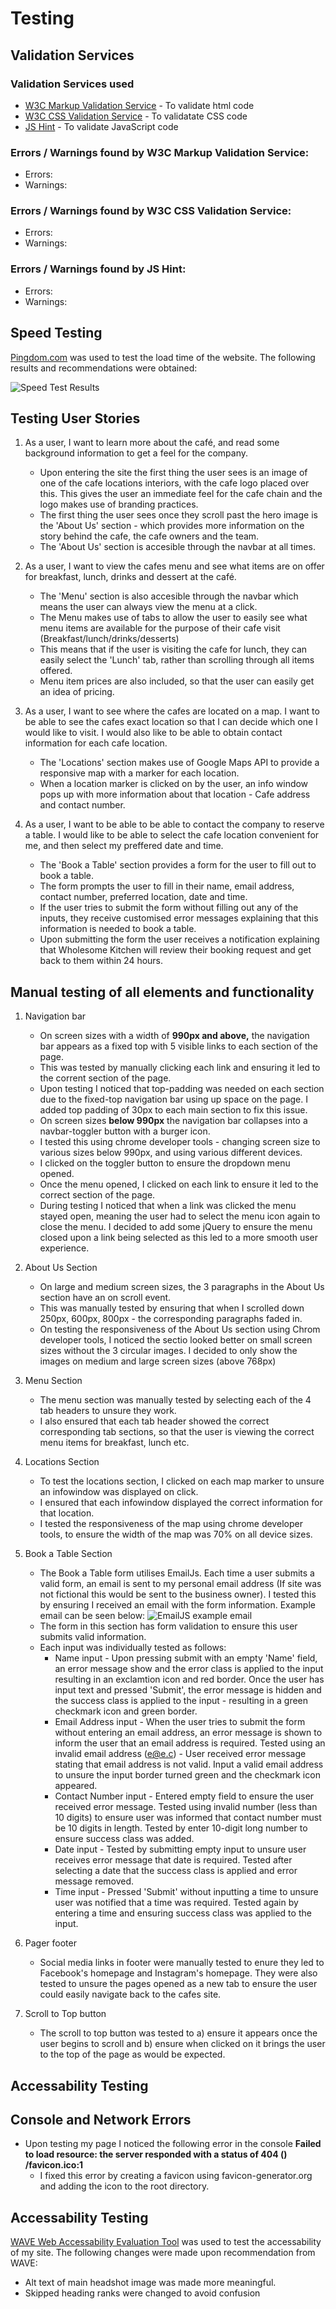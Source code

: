 # Testing

## Validation Services
### Validation Services used
* [W3C Markup Validation Service](https://validator.w3.org/) - To validate html code
* [W3C CSS Validation Service](https://jigsaw.w3.org/css-validator/) - To validatate CSS code
* [JS Hint](https://jshint.com/) - To validate JavaScript code

### Errors / Warnings found by W3C Markup Validation Service:
- Errors:
- Warnings: 

### Errors / Warnings found by W3C CSS Validation Service:
- Errors:
- Warnings: 

### Errors / Warnings found by JS Hint:
- Errors:
- Warnings: 

## Speed Testing
[Pingdom.com](https://tools.pingdom.com/) was used to test the load time of the website.
The following results and recommendations were obtained:

![Speed Test Results](assets/images/readme-images/speed-test.JPG)
      
## Testing User Stories 
1.	As a user, I want to learn more about the café, and read some background information to get a feel for the company.
    * Upon entering the site the first thing the user sees is an image of one of the cafe locations interiors, with the cafe logo placed over this. This gives the user an immediate feel for the cafe chain and the logo makes use of branding practices.
    * The first thing the user sees once they scroll past the hero image is the 'About Us' section - which provides more information on the story behind the cafe, the cafe owners and the team.
    * The 'About Us' section is accesible through the navbar at all times.

2.	As a user, I want to view the cafes menu and see what items are on offer for breakfast, lunch, drinks and dessert at the café.
    * The 'Menu' section is also accesible through the navbar which means the user can always view the menu at a click.
    * The Menu makes use of tabs to allow the user to easily see what menu items are available for the purpose of their cafe visit (Breakfast/lunch/drinks/desserts)
    * This means that if the user is visiting the cafe for lunch, they can easily select the 'Lunch' tab, rather than scrolling through all items offered.
    * Menu item prices are also included, so that the user can easily get an idea of pricing.
3.	As a user, I want to see where the cafes are located on a map. I want to be able to see the cafes exact location so that I can decide which one I would like to visit. I would also like to be able to obtain contact information for each cafe location.
    * The 'Locations' section makes use of Google Maps API to provide a responsive map with a marker for each location.
    * When a location marker is clicked on by the user, an info window pops up with more information about that location - Cafe address and contact number.
4.	As a user, I want to be able to be able to contact the company to reserve a table. I would like to be able to select the cafe location convenient for me, and then select my preffered date and time.
    * The 'Book a Table' section provides a form for the user to fill out to book a table.
    * The form prompts the user to fill in their name, email address, contact number, preferred location, date and time.
    * If the user tries to submit the form without filling out any of the inputs, they receive customised error messages explaining that this information is needed to book a table.
    * Upon submitting the form the user receives a notification explaining that Wholesome Kitchen will review their booking request and get back to them within 24 hours.

## Manual testing of all elements and functionality 
1. Navigation bar
    * On screen sizes with a width of **990px and above,** the navigation bar appears as a fixed top with 5 visible links to each section of the page.
    * This was tested by manually clicking each link and ensuring it led to the corrent section of the page.
    * Upon testing I noticed that top-padding was needed on each section due to the fixed-top navigation bar using up space on the page. I added top padding of 30px to each main section to fix this issue.
    * On screen sizes **below 990px** the navigation bar collapses into a navbar-toggler button with a burger icon.
    * I tested this using chrome developer tools - changing screen size to various sizes below 990px, and using various different devices.
    * I clicked on the toggler button to ensure the dropdown menu opened.
    * Once the menu opened, I clicked on each link to ensure it led to the correct section of the page.
    * During testing I noticed that when a link was clicked the menu stayed open, meaning the user had to select the menu icon again to close the menu. I decided to add some jQuery to ensure the menu closed upon a link being selected as this led to a more smooth user experience.
2. About Us Section
    * On large and medium screen sizes, the 3 paragraphs in the About Us section have an on scroll event.
    * This was manually tested by ensuring that when I scrolled down 250px, 600px, 800px - the corresponding paragraphs faded in.
    * On testing the responsiveness of the About Us section using Chrom developer tools, I noticed the sectio looked better on small screen sizes without the 3 circular images. I decided to only show the images on medium and large screen sizes (above 768px)

3. Menu Section 
    * The menu section was manually tested by selecting each of the 4 tab headers to unsure they work.
    * I also ensured that each tab header showed the correct corresponding tab sections, so that the user is viewing the correct menu items for breakfast, lunch etc.

4. Locations Section  
    * To test the locations section, I clicked on each map marker to unsure an infowindow was displayed on click.
    * I ensured that each infowindow displayed the correct information for that location.
    * I tested the responsiveness of the map using chrome developer tools, to ensure the width of the map was 70% on all device sizes.

5. Book a Table Section
    * The Book a Table form utilises EmailJs. Each time a user submits a valid form, an email is sent to my personal email address (If site was not fictional this would be sent to the business owner). I tested this by ensuring I received an email with the form information. Example email can be seen below:
    ![EmailJS example email](assets/images/readme-images/emailjs.JPG)
    * The form in this section has form validation to ensure this user submits valid information.
    * Each input was individually tested as follows:
        * Name input - Upon pressing submit with an empty 'Name' field, an error message show and the error class is applied to the input resulting in an exclamtion icon and red border. Once the user has input text and pressed 'Submit', the error message is hidden and the success class is applied to the input - resulting in a green checkmark icon and green border.
        * Email Address input - When the user tries to submit the form without entering an email address, an error message is shown to inform the user that an email address is required. Tested using an invalid email address (e@e.c) - User received error message stating that email address is not valid. Input a valid email address to unsure the input border turned green and the checkmark icon appeared.
        * Contact Number input - Entered empty field to ensure the user received error message. Tested using invalid number (less than 10 digits) to ensure user was informed that contact number must be 10 digits in length. Tested by enter 10-digit long number to ensure success class was added.
        * Date input - Tested by submitting empty input to unsure user receives error message that date is required. Tested after selecting a date that the success class is applied and error message removed. 
        * Time input - Pressed 'Submit' without inputting a time to unsure user was notified that a time was required. Tested again by entering a time and ensuring success class was applied to the input.
6. Pager footer 
    * Social media links in footer were manually tested to enure they led to Facebook's homepage and Instagram's homepage. They were also tested to unsure the pages opened as a new tab to ensure the user could easily navigate back to the cafes site.

7. Scroll to Top button
    * The scroll to top button was tested to a) ensure it appears once the user begins to scroll and b) ensure when clicked on it brings the user to the top of the page as would be expected. 

## Accessability Testing

## Console and Network Errors 
* Upon testing my page I noticed the following error in the console **Failed to load resource: the server responded with a status of 404 () /favicon.ico:1**
    * I fixed this error by creating a favicon using favicon-generator.org and adding the icon to the root directory.
## Accessability Testing
[WAVE Web Accessability Evaluation Tool](https://wave.webaim.org/) was used to test the accessability of my site.
The following changes were made upon recommendation from WAVE:

* Alt text of main headshot image was made more meaningful.
* Skipped heading ranks were changed to avoid confusion 